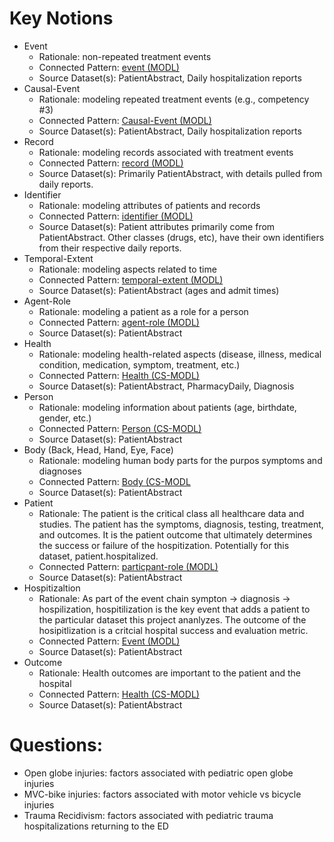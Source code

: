 # Key Notions

* Event
    * Rationale: non-repeated treatment events
    * Connected Pattern: [event (MODL)](https://github.com/kastle-lab/modular-ontology-design-library/tree/master/modl/event)
    * Source Dataset(s): PatientAbstract, Daily hospitalization reports
* Causal-Event
    * Rationale: modeling repeated treatment events (e.g., competency #3)
    * Connected Pattern: [Causal-Event (MODL)](https://github.com/kastle-lab/modular-ontology-design-library/tree/master/modl/causal-event)
    * Source Dataset(s): PatientAbstract, Daily hospitalization reports
* Record
    * Rationale: modeling records associated with treatment events
    * Connected Pattern: [record (MODL)](https://github.com/kastle-lab/modular-ontology-design-library/tree/master/modl/record)
    * Source Dataset(s): Primarily PatientAbstract, with details pulled from daily reports.
* Identifier
    * Rationale: modeling attributes of patients and records
    * Connected Pattern: [identifier (MODL)](https://github.com/kastle-lab/modular-ontology-design-library/tree/master/modl/identifier)
    * Source Dataset(s): Patient attributes primarily come from PatientAbstract. Other classes (drugs, etc), have their own identifiers from their respective daily reports.
* Temporal-Extent
    * Rationale: modeling aspects related to time
    * Connected Pattern: [temporal-extent (MODL)](https://github.com/kastle-lab/modular-ontology-design-library/tree/master/modl/temporal-extent)
    * Source Dataset(s): PatientAbstract (ages and admit times)
* Agent-Role
    * Rationale: modeling a patient as a role for a person
    * Connected Pattern: [agent-role (MODL)](https://github.com/kastle-lab/modular-ontology-design-library/tree/master/modl/agent-role)
    * Source Dataset(s): PatientAbstract
* Health
    * Rationale: modeling health-related aspects (disease, illness, medical condition, medication, symptom, treatment, etc.)
    * Connected Pattern: [Health (CS-MODL)](https://github.com/kastle-lab/commonsense-micropatterns/blob/master/csmodl/patterns/Health.ttl)
    * Source Dataset(s): PatientAbstract, PharmacyDaily, Diagnosis
* Person
    * Rationale: modeling information about patients (age, birthdate, gender, etc.)
    * Connected Pattern: [Person (CS-MODL)](https://github.com/kastle-lab/commonsense-micropatterns/blob/master/csmodl/patterns/Person.ttl)
    * Source Dataset(s): PatientAbstract
* Body (Back, Head, Hand, Eye, Face)
    * Rationale: modeling human body parts for the purpos symptoms and diagnoses
    * Connected Pattern: [Body (CS-MODL](https://github.com/kastle-lab/commonsense-micropatterns/blob/master/csmodl/patterns/Body.ttl)
    * Source Dataset(s): PatientAbstract
* Patient
    * Rationale: The patient is the critical class all healthcare data and studies.  The patient has the symptoms, diagnosis, testing, treatment, and outcomes.  It is the patient outcome that ultimately determines the success or failure of the hospitization.  Potentially for this dataset, patient.hospitalized.
    * Connected Pattern: [particpant-role (MODL)](https://github.com/kastle-lab/modular-ontology-design-library/tree/master/modl/participant-role)
    * Source Dataset(s): PatientAbstract
* Hospitizaltion
    * Rationale: As part of the event chain sympton -> diagnosis -> hospilization, hospitilization is the key event that adds a patient to the particular dataset this project ananlyzes.  The outcome of the hosipitlization is a critcial hospital success and evaluation metric.
    * Connected Pattern: [Event (MODL)](https://github.com/kastle-lab/modular-ontology-design-library/tree/master/modl/event)
    * Source Dataset(s): PatientAbstract
* Outcome
    * Rationale: Health outcomes are important to the patient and the hospital
    * Connected Pattern: [Health (CS-MODL)](https://github.com/kastle-lab/commonsense-micropatterns/blob/master/csmodl/patterns/Health.ttl)
    * Source Dataset(s): PatientAbstract


# Questions:

- Open globe injuries: factors associated with pediatric open globe injuries 
- MVC-bike injuries: factors associated with motor vehicle vs bicycle injuries 
- Trauma Recidivism: factors associated with pediatric trauma hospitalizations returning to the ED 

